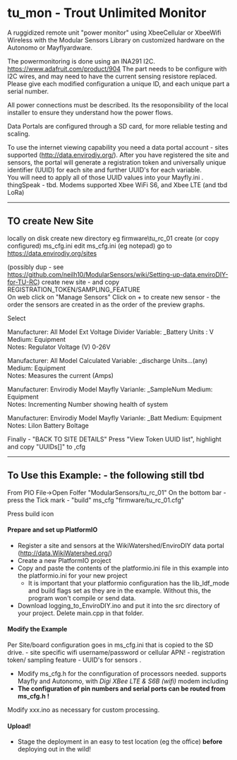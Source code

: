 # tu_mon - Trout Unlimited Monitor 

A ruggidized remote unit "power monitor" using XbeeCellular or XbeeWifi Wireless with the Modular Sensors Library on customized hardware on the Autonomo or Mayflyardware.

The powermonitoring is done using an INA291 I2C. 
https://www.adafruit.com/product/904
The part needs to be configure with I2C wires, and may need to have the current sensing resistore replaced.
Please give each modified configuration a unique ID, and each unique part a serial number.

All power connections must be described. Its the resoponsibility of the local installer to ensure they understand how the power flows. 

Data Portals are configured through a SD card, for more reliable testing and scaling.

To use the internet viewing capability you need a data portal account - sites supported
  (http://data.envirodiy.org/).  After you have registered the site and sensors, the portal will generate a registration token and universally unique identifier (UUID) for each site and further UUID's for each variable.  
  You will need to apply all of those UUID values into your Mayfly.ini .  
  thingSpeak - tbd.
Modems supported Xbee WiFi S6, and Xbee LTE (and tbd LoRa) 

_______

## TO create New Site
locally on disk create new directory eg firmware\tu_rc_01
create (or copy configured) ms_cfg.ini
edit ms_cfg.ini (eg notepad)
go to https://data.envirodiy.org/sites

(possibly dup - see https://github.com/neilh10/ModularSensors/wiki/Setting-up-data.enviroDIY-for-TU-RC)
create new site - and copy REGISTRATION_TOKEN/SAMPLING_FEATURE  
On web click on "Manage Sensors"
Click on + to create new sensor  - the order the sensors are created in as the order of the preview graphs.

Select

Manufacturer: All  Model Ext Voltage Divider Variable: _Battery 
Units : V  Medium: Equipment  
Notes: Regulator Voltage (V) 0-26V

Manufacturer: All  Model Calculated Variable: _discharge 
Units...(any)  Medium: Equipment  
Notes: Measures the current (Amps)

Manufacturer: Envirodiy Model Mayfly Varianle: _SampleNum
Medium: Equipment  
Notes: Incrementing Number showing health of system

Manufacturer: Envirodiy Model Mayfly Varianle: _Batt 
Medium: Equipment  Notes: LiIon Battery Boltage


Finally - "BACK TO SITE DETAILS"
Press "View Token UUID list", highlight and copy "UUIDs[]" to ,cfg


_______

## To Use this Example: - the following still tbd
From PIO File->Open Folfer  "ModularSensors/tu_rc_01" 
On the bottom bar - press the Tick mark - "build" 
ms_cfg "firmware/tu_rc_01.cfg" 


Press build icon 
#### Prepare and set up PlatformIO
- Register a site and sensors at the WikiWatershed/EnviroDIY data portal (http://data.WikiWatershed.org/)
- Create a new PlatformIO project
- Copy and paste the contents of the platformio.ini file in this example into the platformio.ini for your new project
    - It is important that your platformio configuration has the lib_ldf_mode and build flags set as they are in the example.  Without this, the program won't compile or send data.
- Download logging_to_EnviroDIY.ino and put it into the src directory of your project.  Delete main.cpp in that folder.

#### Modify the Example

Per Site/board configuration goes in ms_cfg.ini that is copied to the SD drive. 
    - site specific wifi username/password or cellular APN!
    - registration token/ sampling feature 
    - UUID's for sensors .


- Modify ms_cfg.h for the connfiguration of processors needed. supports Mayfly and Autonomo, with _Digi XBee LTE & S6B (wifi)_ modem including 
- **The configuration of pin numbers and serial ports can be routed from ms_cfg.h !**

Modify xxx.ino as necessary for custom processing.

#### Upload!
- Stage the deployment in an easy to test location (eg the office) **before** deploying out in the wild!

